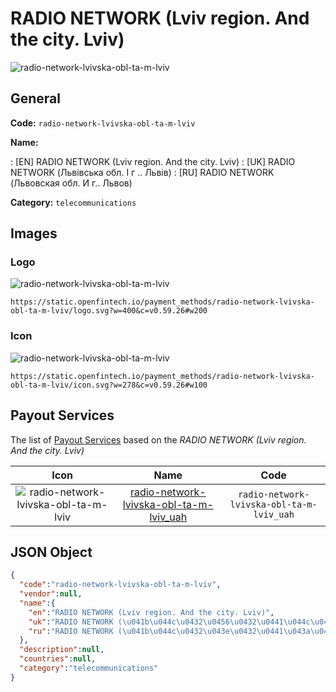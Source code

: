 
# RADIO NETWORK (Lviv region. And the city. Lviv) 
![radio-network-lvivska-obl-ta-m-lviv](https://static.openfintech.io/payment_methods/radio-network-lvivska-obl-ta-m-lviv/logo.svg?w=400&c=v0.59.26#w200)  

## General 
**Code:** `radio-network-lvivska-obl-ta-m-lviv` 
 
**Name:** 
 
:	[EN] RADIO NETWORK (Lviv region. And the city. Lviv) 
:	[UK] RADIO NETWORK (Львівська обл. І г .. Львів) 
:	[RU] RADIO NETWORK (Львовская обл. И г.. Львов) 
 
**Category:** `telecommunications` 
 

## Images 

### Logo 
![radio-network-lvivska-obl-ta-m-lviv](https://static.openfintech.io/payment_methods/radio-network-lvivska-obl-ta-m-lviv/logo.svg?w=400&c=v0.59.26#w200)  

```
https://static.openfintech.io/payment_methods/radio-network-lvivska-obl-ta-m-lviv/logo.svg?w=400&c=v0.59.26#w200
```  

### Icon 
![radio-network-lvivska-obl-ta-m-lviv](https://static.openfintech.io/payment_methods/radio-network-lvivska-obl-ta-m-lviv/icon.svg?w=278&c=v0.59.26#w100)  

```
https://static.openfintech.io/payment_methods/radio-network-lvivska-obl-ta-m-lviv/icon.svg?w=278&c=v0.59.26#w100
```  

## Payout Services 
 
The list of [Payout Services](/payout-services/) based on the _RADIO NETWORK (Lviv region. And the city. Lviv)_ 

|Icon|Name|Code| 
|:---:|:---:|:---:| 
|![radio-network-lvivska-obl-ta-m-lviv](https://static.openfintech.io/payout_methods/radio-network-lvivska-obl-ta-m-lviv/icon.png?w=278&c=v0.59.26#w40) |[radio-network-lvivska-obl-ta-m-lviv_uah](/payout-services/radio-network-lvivska-obl-ta-m-lviv_uah/)|`radio-network-lvivska-obl-ta-m-lviv_uah`| 
 

## JSON Object 

```json
{
  "code":"radio-network-lvivska-obl-ta-m-lviv",
  "vendor":null,
  "name":{
    "en":"RADIO NETWORK (Lviv region. And the city. Lviv)",
    "uk":"RADIO NETWORK (\u041b\u044c\u0432\u0456\u0432\u0441\u044c\u043a\u0430 \u043e\u0431\u043b. \u0406 \u0433 .. \u041b\u044c\u0432\u0456\u0432)",
    "ru":"RADIO NETWORK (\u041b\u044c\u0432\u043e\u0432\u0441\u043a\u0430\u044f \u043e\u0431\u043b. \u0418 \u0433.. \u041b\u044c\u0432\u043e\u0432)"
  },
  "description":null,
  "countries":null,
  "category":"telecommunications"
}
```  
